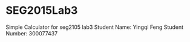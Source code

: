# SEG2015Lab3
Simple Calculator for seg2105 lab3
Student Name: Yingqi Feng
Student Number: 300077437
